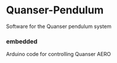 # Quanser-Pendulum
Software for the Quanser pendulum system

### embedded
Arduino code for controlling Quanser AERO

